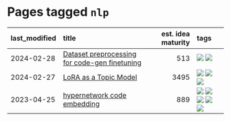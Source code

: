 # Pages tagged `nlp`

|last_modified|title|est. idea maturity|tags
|:---|:---|---:|:---|
|2024-02-28|[Dataset preprocessing for code-gen finetuning](../codegen_preprocessing.md)|513|[![](https://img.shields.io/badge/tag-experimental-d5ffe)](../tags/experimental.md) [![](https://img.shields.io/badge/tag-nlp-a68128)](../tags/nlp.md)|
|2024-02-27|[LoRA as a Topic Model](../lora_lda.md)|3495|[![](https://img.shields.io/badge/tag-experimental-d5ffe)](../tags/experimental.md) [![](https://img.shields.io/badge/tag-finetuning-3c7f53)](../tags/finetuning.md) [![](https://img.shields.io/badge/tag-nlp-a68128)](../tags/nlp.md)|
|2023-04-25|[hypernetwork code embedding](../hypernetwork_embedding_for_code.md)|889|[![](https://img.shields.io/badge/tag-embeddings-926797)](../tags/embeddings.md) [![](https://img.shields.io/badge/tag-llm-4072a1)](../tags/llm.md) [![](https://img.shields.io/badge/tag-machinelearning-e2ec85)](../tags/machinelearning.md) [![](https://img.shields.io/badge/tag-models-7a169c)](../tags/models.md) [![](https://img.shields.io/badge/tag-nlp-a68128)](../tags/nlp.md)|